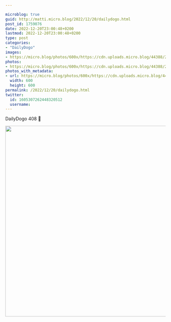 ```yaml
---

microblog: true
guid: http://matti.micro.blog/2022/12/20/dailydogo.html
post_id: 1759076
date: 2022-12-20T23:00:48+0200
lastmod: 2022-12-20T23:00:48+0200
type: post
categories:
- "DailyDogo"
images:
- https://micro.blog/photos/600x/https://cdn.uploads.micro.blog/44388/2022/a6eb25fcf5.jpg
photos:
- https://micro.blog/photos/600x/https://cdn.uploads.micro.blog/44388/2022/a6eb25fcf5.jpg
photos_with_metadata:
- url: https://micro.blog/photos/600x/https://cdn.uploads.micro.blog/44388/2022/a6eb25fcf5.jpg
  width: 600
  height: 600
permalink: /2022/12/20/dailydogo.html
twitter:
  id: 1605307262448320512
  username:
---
```

DailyDogo 408 🐶

<img src="/media/uploads/2022/a6eb25fcf5.jpg" width="600" height="600" alt="" />
